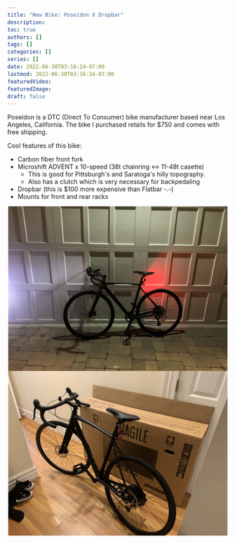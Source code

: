 ```yaml
---
title: "New Bike: Poseidon X Dropbar"
description: 
toc: true
authors: []
tags: []
categories: []
series: []
date: 2022-06-30T03:16:24-07:00
lastmod: 2022-06-30T03:16:24-07:00
featuredVideo:
featuredImage:
draft: false
---
```


Poseidon is a DTC (Direct To Consumer) bike manufacturer based near Los Angeles, California. The bike I purchased retails for $750 and comes with free shipping.



Cool features of this bike:  
 - Carbon fiber front fork
 - Microshift ADVENT x 10-speed (38t chainring <-> 11-48t casette)
    - This is good for Pittsburgh's and Saratoga's hilly topography.
    - Also has a clutch which is very necessary for backpedaling
 - Dropbar (this is $100 more expensive than Flatbar -.-)
 - Mounts for front and rear racks

 <img src="/blog/5_new_bike/bike_home.jpeg" style="display: block; margin-left: auto; margin-right: auto; width: 500px">

 <img src="/blog/5_new_bike/bike_school.jpeg" style="display: block; margin-left: auto; margin-right: auto; width: 500px">